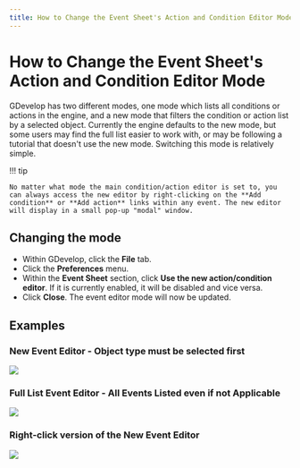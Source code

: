 ```yaml
---
title: How to Change the Event Sheet's Action and Condition Editor Mode
---
```

# How to Change the Event Sheet's Action and Condition Editor Mode
GDevelop has two different modes, one mode which lists all conditions or actions in the engine, and a new mode that filters the condition or action list by a selected object. Currently the engine defaults to the new mode, but some users may find the full list easier to work with, or may be following a tutorial that doesn't use the new mode. Switching this mode is relatively simple.

!!! tip

    No matter what mode the main condition/action editor is set to, you can always access the new editor by right-clicking on the **Add condition** or **Add action** links within any event. The new editor will display in a small pop-up "modal" window.
## Changing the mode

  - Within GDevelop, click the **File** tab.
  - Click the **Preferences** menu.
  - Within the **Event Sheet** section,  click **Use the new action/condition editor**. If it is currently enabled, it will be disabled and vice versa.
  - Click **Close**. The event editor mode will now be updated.

## Examples
### New Event Editor - Object type must be selected first
![](/gdevelop5/tutorials/change-event-editor-mode/pasted/20201011-080646.png)
### Full List Event Editor - All Events Listed even if not Applicable
![](/gdevelop5/tutorials/change-event-editor-mode/pasted/20201011-080622.png)
### Right-click version of the New Event Editor
![](/gdevelop5/tutorials/change-event-editor-mode/pasted/20201011-080716.png)